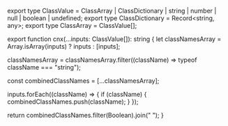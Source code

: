 export type ClassValue = ClassArray | ClassDictionary | string | number | null | boolean | undefined;
export type ClassDictionary = Record<string, any>;
export type ClassArray = ClassValue[];

export function cnx(...inputs: ClassValue[]): string {
let classNamesArray = Array.isArray(inputs) ? inputs : [inputs];

classNamesArray = classNamesArray.filter((className) => typeof className === "string");

const combinedClassNames = [...classNamesArray];

inputs.forEach((className) => {
if (className) {
combinedClassNames.push(className);
}
});

return combinedClassNames.filter(Boolean).join(" ");
}
